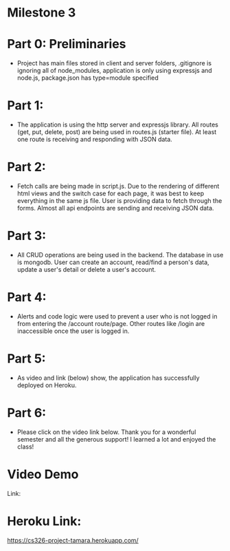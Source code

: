 # Milestone 3 
# Part 0: Preliminaries
- Project has main files stored in client and server folders, .gitignore is ignoring all of node_modules, application is only using expressjs and node.js, package.json has type=module specified

# Part 1: 
- The application is using the http server and expressjs library. All routes (get, put, delete, post) are being used in routes.js (starter file). At least one route is receiving and responding with JSON data.

# Part 2:
- Fetch calls are being made in script.js. Due to the rendering of different html views and the switch case for each page, it was best to keep everything in the same js file. User is providing data to fetch through the forms. Almost all api endpoints are sending and receiving JSON data. 

# Part 3:
- All CRUD operations are being used in the backend. The database in use is mongodb. User can create an account, read/find a person's data, update a user's detail or delete a user's account. 

# Part 4:
- Alerts and code logic were used to prevent a user who is not logged in from entering the /account route/page. Other routes like /login are inaccessible once the user is logged in. 

# Part 5:
-  As video and link (below) show, the application has successfully deployed on Heroku.

# Part 6:
- Please click on the video link below. Thank you for a wonderful semester and all the generous support! I learned a lot and enjoyed the class!

# Video Demo
Link: 

# Heroku Link:
https://cs326-project-tamara.herokuapp.com/